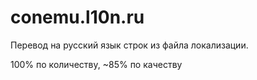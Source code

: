 # conemu.l10n.ru

Перевод на русский язык строк из файла локализации.

100% по количеству, ~85% по качеству